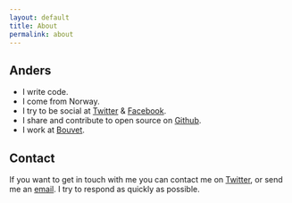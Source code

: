 ```yaml
---
layout: default
title: About
permalink: about
---
```


## Anders

* I write code.
* I come from Norway.
* I try to be social at [Twitter](https://twitter.com/andeersg "My profile at Twitter") & [Facebook](https://facebook.com/andeersg "My Facebook profile").
* I share and contribute to open source on [Github](https://github.com/andeersg).
* I work at [Bouvet](https://bouvet.no "Bouvet").

## Contact

If you want to get in touch with me you can contact me on [Twitter](https://twitter.com/andeersg "Send me a tweet"), or send me an [email](mailto:anders.2205@gmail.com "Send me an email"). I try to respond as quickly as possible.
